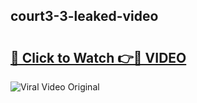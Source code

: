 ## court3-3-leaked-video 

# <h2><a href="http://freeplayer.one?title=court3-3-leaked-video&ref=21J">🔗 Click to Watch 👉🔴 VIDEO</a></h2>

<a href="http://freeplayer.one?title=court3-3-leaked-video&ref=21J" rel="nofollow" data-target="animated-image.originalLink"><img src="https://i.ibb.co.com/xMMVF88/686577567.gif" alt="Viral Video Original" style="max-width: 100%; display: inline-block;" data-target="animated-image.originalImage"></a>

